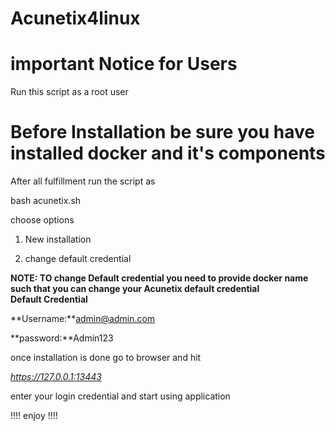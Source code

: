 # Acunetix4linux

# important Notice for Users 

Run this script as a root user

# Before Installation be sure you have installed docker and it's components

After all fulfillment run the script as 

bash acunetix.sh 

choose options 

1.  New installation 

2. change default credential
   
 **NOTE: TO change Default credential you need to provide docker name such that you can change your Acunetix default credential**   
**Default Credential**


**Username:**admin@admin.com

**password:**Admin123

once installation is done go to browser and hit 

_https://127.0.0.1:13443_

enter your login credential and start using application 

!!!! enjoy !!!!

